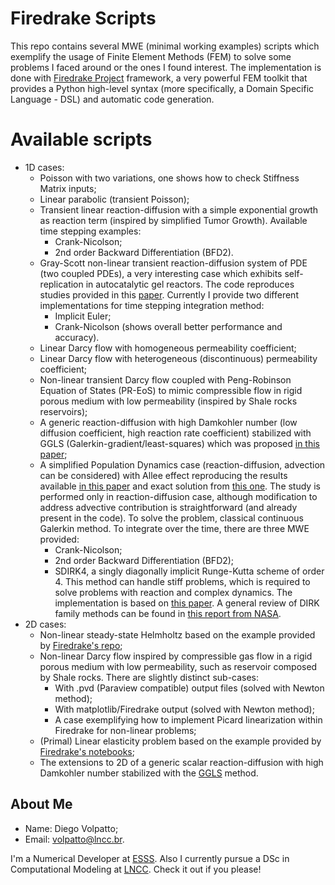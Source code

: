# Firedrake Scripts

This repo contains several MWE (minimal working examples) scripts which exemplify the usage of Finite Element Methods (FEM)
to solve some problems I faced around or the ones I found interest. The implementation
is done with [Firedrake Project](https://www.firedrakeproject.org/) framework, a very
powerful FEM toolkit that provides a Python high-level syntax (more specifically, a Domain
Specific Language - DSL) and automatic code generation.

# Available scripts

* 1D cases:
    * Poisson with two variations, one shows how to check Stiffness Matrix inputs;
    * Linear parabolic (transient Poisson);
    * Transient linear reaction-diffusion with a simple exponential growth as reaction 
    term (inspired by simplified Tumor Growth). Available time stepping examples:
        - Crank-Nicolson;
        - 2nd order Backward Differentiation (BFD2).
    * Gray-Scott non-linear transient reaction-diffusion system of PDE (two coupled PDEs),
    a very interesting case which exhibits self-replication in autocatalytic gel reactors.
    The code reproduces studies provided in this [paper](https://www.sciencedirect.com/science/article/pii/S0022247X15007957?via%3Dihub).
    Currently I provide two different implementations for time stepping integration method:
        - Implicit Euler;
        - Crank-Nicolson (shows overall better performance and accuracy).
    * Linear Darcy flow with homogeneous permeability coefficient;
    * Linear Darcy flow with heterogeneous (discontinuous) permeability coefficient;
    * Non-linear transient Darcy flow coupled with Peng-Robinson Equation of States (PR-EoS) to mimic
    compressible flow in rigid porous medium with low permeability (inspired by Shale rocks reservoirs);
    * A generic reaction-diffusion with high Damkohler number (low diffusion coefficient,
    high reaction rate coefficient) stabilized with GGLS (Galerkin-gradient/least-squares)
    which was proposed [in this paper](https://www.sciencedirect.com/science/article/pii/0045782589900856);
    * A simplified Population Dynamics case (reaction-diffusion, advection can be considered) with Allee effect 
    reproducing the results available [in this paper](https://www.sciencedirect.com/science/article/pii/S0304380005003741)
    and exact solution from [this one](https://www.sciencedirect.com/science/article/pii/S0025556403000981).
    The study is performed only in reaction-diffusion case, although modification to address
    advective contribution is straightforward (and already present in the code). To solve
    the problem, classical continuous Galerkin method. To integrate over the time,
    there are three MWE provided:
        - Crank-Nicolson;
        - 2nd order Backward Differentiation (BFD2);
        - SDIRK4, a singly diagonally implicit Runge-Kutta scheme of order 4. This method can handle stiff problems,
        which is required to solve problems with reaction and complex dynamics. The implementation is based on 
        [this paper](https://www.sciencedirect.com/science/article/pii/S0021999107000861). A general review of DIRK 
        family methods can be found in [this report from NASA](https://ntrs.nasa.gov/search.jsp?R=20160005923).
* 2D cases:
    * Non-linear steady-state Helmholtz based on the example provided by 
    [Firedrake's repo](https://github.com/firedrakeproject/firedrake);
    * Non-linear Darcy flow inspired by compressible gas flow in a rigid porous medium
    with low permeability, such as reservoir composed by Shale rocks. There are
    slightly distinct sub-cases: 
        - With .pvd (Paraview compatible) output files (solved with Newton method);
        - With matplotlib/Firedrake output (solved with Newton method);
        - A case exemplifying how to implement Picard linearization within Firedrake for
        non-linear problems;
    * (Primal) Linear elasticity problem based on the example provided by [Firedrake's
    notebooks](https://nbviewer.jupyter.org/github/firedrakeproject/firedrake/blob/master/docs/notebooks/example-elasticity.ipynb);
    * The extensions to 2D of a generic scalar reaction-diffusion with high Damkohler number
    stabilized with the [GGLS](https://www.sciencedirect.com/science/article/pii/0045782589900856)
    method.

## About Me

* Name: Diego Volpatto;
* Email: [volpatto@lncc.br](volpatto@lncc.br).

I'm a Numerical Developer at [ESSS](https://github.com/ESSS). Also I currently pursue
a DSc in Computational Modeling at [LNCC](http://www.lncc.br/). Check it out if you please!